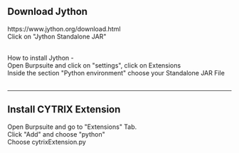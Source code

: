 <h2>Download Jython</h2> 
https://www.jython.org/download.html
<br>Click on "Jython Standalone JAR"<br><br>

How to install Jython - 
<br>
Open Burpsuite and click on "settings", click on Extensions<br>
Inside the section "Python environment" choose your Standalone JAR File<br><br>

<hr>
<h2>Install CYTRIX Extension</h2>
Open Burpsuite and go to "Extensions" Tab.<br>
Click "Add" and choose "python"<br>
Choose cytrixExtension.py
